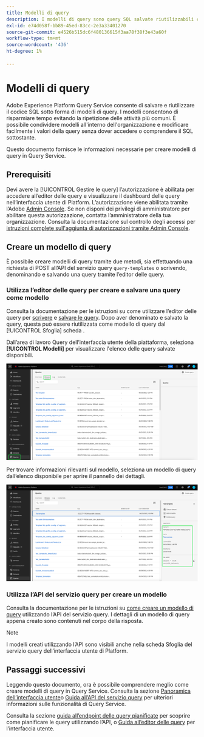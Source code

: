 ```yaml
---
title: Modelli di query
description: I modelli di query sono query SQL salvate riutilizzabili che possono essere riutilizzate da altri utenti per risparmiare tempo e fatica. Possono essere create utilizzando l’Editor query o l’API del servizio query e sono disponibili per l’utilizzo su tutti i set di dati di Experience Platform.
exl-id: e74d058f-bb89-45ed-83cc-2e3a33401270
source-git-commit: e4526b515dc6f480136615f3aa78f38f3e43a60f
workflow-type: tm+mt
source-wordcount: '436'
ht-degree: 1%

---
```


# Modelli di query

Adobe Experience Platform Query Service consente di salvare e riutilizzare il codice SQL sotto forma di modelli di query. I modelli consentono di risparmiare tempo evitando la ripetizione delle attività più comuni. È possibile condividere modelli all&#39;interno dell&#39;organizzazione e modificare facilmente i valori della query senza dover accedere o comprendere il SQL sottostante.

Questo documento fornisce le informazioni necessarie per creare modelli di query in Query Service.

## Prerequisiti

Devi avere la [!UICONTROL Gestire le query] l’autorizzazione è abilitata per accedere all’editor delle query e visualizzare il dashboard delle query nell’interfaccia utente di Platform. L’autorizzazione viene abilitata tramite l’Adobe [Admin Console](https://adminconsole.adobe.com/). Se non disponi dei privilegi di amministratore per abilitare questa autorizzazione, contatta l’amministratore della tua organizzazione. Consulta la documentazione sul controllo degli accessi per [istruzioni complete sull&#39;aggiunta di autorizzazioni tramite Admin Console](../../access-control/home.md).

## Creare un modello di query

È possibile creare modelli di query tramite due metodi, sia effettuando una richiesta di POST all’API del servizio query `query-templates` o scrivendo, denominando e salvando una query tramite l’editor delle query.

### Utilizza l’editor delle query per creare e salvare una query come modello

Consulta la documentazione per le istruzioni su come utilizzare l’editor delle query per [scrivere](./user-guide.md#query-authoring) e [salvare le query](./user-guide.md#saving-queries). Dopo aver denominato e salvato la query, questa può essere riutilizzata come modello di query dal [!UICONTROL Sfoglia] scheda .

Dall’area di lavoro Query dell’interfaccia utente della piattaforma, seleziona **[!UICONTROL Modelli]** per visualizzare l&#39;elenco delle query salvate disponibili.

<!-- This may need updating idf the Schedule are added to a separate Tab -->

![Area di lavoro query con la scheda Modelli evidenziata.](../images/ui/query-templates/query-templates.png)

Per trovare informazioni rilevanti sul modello, seleziona un modello di query dall’elenco disponibile per aprire il pannello dei dettagli.

![Il pannello dei dettagli nell’area di lavoro query con l’ID query evidenziato.](../images/ui/query-templates/details-panel.png)

### Utilizza l’API del servizio query per creare un modello

Consulta la documentazione per le istruzioni su [come creare un modello di query](../api/query-templates.md#create-a-query-template) utilizzando l’API del servizio query. I dettagli di un modello di query appena creato sono contenuti nel corpo della risposta.

>[!NOTE]
>
>I modelli creati utilizzando l’API sono visibili anche nella scheda Sfoglia del servizio query dell’interfaccia utente di Platform.

## Passaggi successivi

Leggendo questo documento, ora è possibile comprendere meglio come creare modelli di query in Query Service. Consulta la sezione [Panoramica dell’interfaccia utente](./overview.md)o [Guida all’API del servizio query](../api/getting-started.md) per ulteriori informazioni sulle funzionalità di Query Service.

Consulta la sezione [guida all’endpoint delle query pianificate](../api/scheduled-queries.md) per scoprire come pianificare le query utilizzando l’API, o [Guida all’editor delle query](./user-guide.md#scheduled-queries) per l’interfaccia utente.
